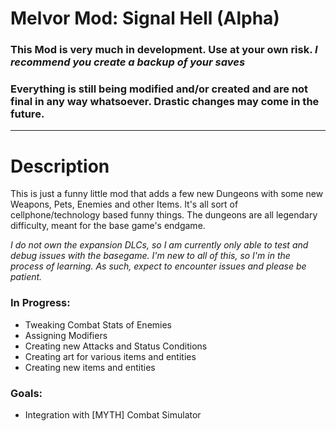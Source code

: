 # Melvor Mod: Signal Hell (Alpha)
### This Mod is very much in development. Use at your own risk. *I recommend you create a backup of your saves*
### Everything is still being modified and/or created and are not final in any way whatsoever. Drastic changes may come in the future.
___________________________________________________

# Description
This is just a funny little mod that adds a few new Dungeons with some new Weapons, Pets, Enemies and other Items. It's all sort of cellphone/technology based funny things. The dungeons are all legendary difficulty, meant for the base game's endgame.

*I do not own the expansion DLCs, so I am currently only able to test and debug issues with the basegame. I'm new to all of this, so I'm in the process of learning. As such, expect to encounter issues and please be patient.*

### In Progress:
<ul>
	<li>Tweaking Combat Stats of Enemies</li>
	<li>Assigning Modifiers</li>
	<li>Creating new Attacks and Status Conditions</li>
	<li>Creating art for various items and entities</li>
	<li>Creating new items and entities</li>
</ul>

### Goals:
<ul>
  <li>Integration with [MYTH] Combat Simulator</li>
</ul>
